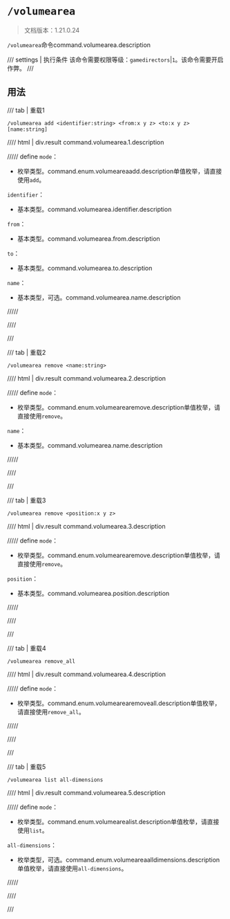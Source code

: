 # `/volumearea`

> 文档版本：1.21.0.24

`/volumearea`命令command.volumearea.description

/// settings | 执行条件
该命令需要权限等级：`gamedirectors`|`1`。该命令需要开启作弊。
///

## 用法

/// tab | 重载1
```mcfunction
/volumearea add <identifier:string> <from:x y z> <to:x y z> [name:string]
```

//// html | div.result
command.volumearea.1.description

///// define
`mode`：<!-- md:samp VolumeAreaAdd -->

- 枚举类型。command.enum.volumeareaadd.description单值枚举，请直接使用`add`。

`identifier`：<!-- md:samp string -->

- 基本类型。command.volumearea.identifier.description

`from`：<!-- md:samp x y z -->

- 基本类型。command.volumearea.from.description

`to`：<!-- md:samp x y z -->

- 基本类型。command.volumearea.to.description

`name`：<!-- md:samp string -->

- 基本类型，可选。command.volumearea.name.description


/////

////

///

/// tab | 重载2
```mcfunction
/volumearea remove <name:string>
```

//// html | div.result
command.volumearea.2.description

///// define
`mode`：<!-- md:samp VolumeAreaRemove -->

- 枚举类型。command.enum.volumearearemove.description单值枚举，请直接使用`remove`。

`name`：<!-- md:samp string -->

- 基本类型。command.volumearea.name.description


/////

////

///

/// tab | 重载3
```mcfunction
/volumearea remove <position:x y z>
```

//// html | div.result
command.volumearea.3.description

///// define
`mode`：<!-- md:samp VolumeAreaRemove -->

- 枚举类型。command.enum.volumearearemove.description单值枚举，请直接使用`remove`。

`position`：<!-- md:samp x y z -->

- 基本类型。command.volumearea.position.description


/////

////

///

/// tab | 重载4
```mcfunction
/volumearea remove_all
```

//// html | div.result
command.volumearea.4.description

///// define
`mode`：<!-- md:samp VolumeAreaRemoveAll -->

- 枚举类型。command.enum.volumearearemoveall.description单值枚举，请直接使用`remove_all`。


/////

////

///

/// tab | 重载5
```mcfunction
/volumearea list all-dimensions
```

//// html | div.result
command.volumearea.5.description

///// define
`mode`：<!-- md:samp VolumeAreaList -->

- 枚举类型。command.enum.volumearealist.description单值枚举，请直接使用`list`。

`all-dimensions`：<!-- md:samp VolumeAreaAllDimensions -->

- 枚举类型，可选。command.enum.volumeareaalldimensions.description单值枚举，请直接使用`all-dimensions`。


/////

////

///
